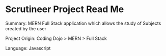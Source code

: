 # Scrutineer Project Read Me

Summary: MERN Full Stack application which allows the study of Subjects created by the user

Project Origin: Coding Dojo > MERN > Full Stack

Language: Javascript